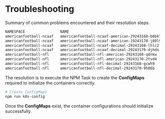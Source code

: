 # Troubleshooting

Summary of common problems encountered and their resolution steps.

```sh
NAMESPACE                NAME                                             READY   STATUS                       RESTARTS        AGE
americanfootball-ncaaf   americanfootball-ncaaf-american-29243168-b6bk7   0/1     CreateContainerConfigError   0               2m26s
americanfootball-ncaaf   americanfootball-ncaaf-american-29243170-j89l9   0/1     CreateContainerConfigError   0               26s
americanfootball-ncaaf   americanfootball-ncaaf-decimal-29243168-lhlc2    0/1     CreateContainerConfigError   0               2m26s
americanfootball-ncaaf   americanfootball-ncaaf-decimal-29243170-djhdn    0/1     CreateContainerConfigError   0               26s
americanfootball-nfl     americanfootball-nfl-american-29243168-qdnkw     0/1     CreateContainerConfigError   0               2m26s
americanfootball-nfl     americanfootball-nfl-american-29243170-2tvd4     0/1     CreateContainerConfigError   0               26s
americanfootball-nfl     americanfootball-nfl-decimal-29243168-gcwh9      0/1     CreateContainerConfigError   0               2m26s
americanfootball-nfl     americanfootball-nfl-decimal-29243170-9h86b      0/1     CreateContainerConfigError   0               26s
```

The resolution is to execute the NPM Task to create the **ConfigMaps** required to initialize the containers correctly.

```sh
# Create ConfigMaps
npm run k8s-config
```

Once the **ConfigMaps** exist, the container configurations should initialize successfully.
